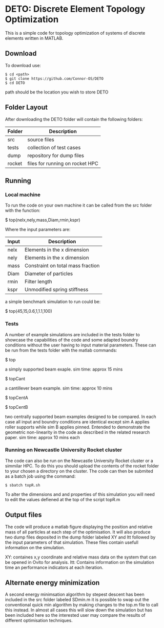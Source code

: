 # DETO: Discrete Element Topology Optimization

This is a simple code for topology optimization of systems of discrete elements written in MATLAB.

## Download
To download use:
```
$ cd <path> 
$ git clone https://github.com/Connor-OS/DETO
$ cd DETO
```
path should be the location you wish to store DETO 

## Folder Layout
After downloading the DETO folder will contain the following folders:

| Folder | Description                        |
|--------|------------------------------------|
| src    | source files                       |
| tests  | collection of test cases           |
| dump   | repository for dump files          |
| rocket | files for running on rocket HPC    |

## Running
### Local machine 
To run the code on your own machine it can be called from the src folder with the function:

$ top(nelx,nely,mass,Diam,rmin,kspr)

Where the input parameters are:

| Input  | Description                        |
|--------|------------------------------------|
| nelx   | Elements in the x dimension        |
| nely   | Elements in the x dimension        |
| mass   | Constraint on total mass fraction  |
| Diam   | Diameter of particles              |
| rmin   | Filter length                      |
| kspr   | Unmodified spring stiffness        |

a simple benchmark simulation to run could be:

$ top(45,15,0.6,1,1.1,100)

### Tests
A number of example simulations are included in the tests folder to showcase the capabilities of the code and some adapted boundry conditions without the user having to input material parameters. These can be run from the tests folder with the matlab commands:

$ top

a simply supported beam exaple.
sim time: approx 15 mins

$ topCant

a cantillever beam example.
sim time: approx 10 mins

$ topCentA

$ topCentB

two centrally supported beam examples designed to be compared.
In each case all input and boundry conditions are identical except sim A applies roller supports while sim B applies pinned. Entended to demonstrate the geometric non-linearity in the code as described in the related research paper.
sim time: approx 10 mins each

### Running on Newcastle University Rocket cluster
The code can also be run on the Newcastle University Rocket cluster or a simmilar HPC. To do this you should upload the contents of the rocket folder to your chosen a directory on the cluster. The code can then be submited as a batch job using the command:
```
$ sbatch topR.sh
```
To alter the dimensions and and properties of this simulation you will need to edit the values defiened at the top of the script topR.m

## Output files

The code will produce a matlab figure displaying the position and relative mass of all particles at each step of the optimisation. It will also produce two dump files deposited in the dump folder labeled XY and Itt followed by the input parameters of that simulation. These files contain usefull information on the simulation.

XY: containes x,y coordinate and relative mass data on the system that can be opened in Ovito for analysis.
Itt: Contains information on the simulation time an performance indicators at each iteration.

## Alternate energy minimization
A second energy minimsation algorithm by stepest descent has been included in the src folder labeled SDmin.m it is possible to swap out the conventional quick min algorithm by making changes to the top.m file to call this instead. In almost all cases this will slow down the simulation but has been included here so the interested user may compare the results of different optimisation techniques.

